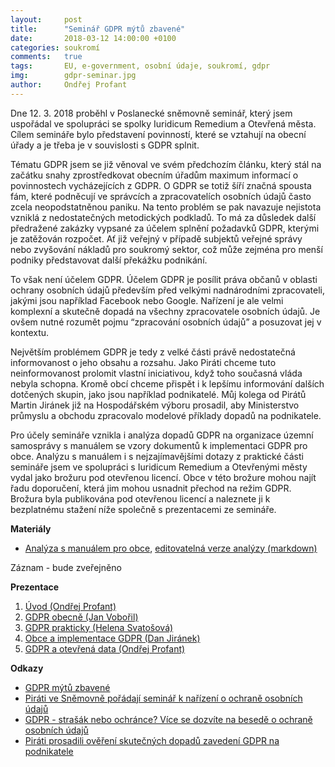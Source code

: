 ```yaml
---
layout:     post
title:      "Seminář GDPR mýtů zbavené"
date:       2018-03-12 14:00:00 +0100
categories: soukromí
comments:   true
tags:       EU, e-government, osobní údaje, soukromí, gdpr
img:        gdpr-seminar.jpg
author:     Ondřej Profant
---
```


Dne 12. 3. 2018 proběhl v Poslanecké sněmovně seminář, který jsem uspořádal ve spolupráci se spolky Iuridicum Remedium a Otevřená města. Cílem semináře bylo představení povinností, které se vztahují na obecní úřady a je třeba je v souvislosti s GDPR splnit.

<!--more-->

Tématu GDPR jsem se již věnoval ve svém předchozím článku, který stál na začátku snahy zprostředkovat obecním úřadům maximum informací o povinnostech vycházejících z GDPR. O GDPR se totiž šíří značná spousta fám, které podněcují ve správcích a zpracovatelích osobních údajů často zcela neopodstatněnou paniku. Na tento problém se pak navazuje nejistota vzniklá z nedostatečných metodických podkladů. To má za důsledek další předražené zakázky vypsané za účelem splnění požadavků GDPR, kterými je zatěžován rozpočet. Ať již veřejný v případě subjektů veřejné správy nebo zvyšování nákladů pro soukromý sektor, což může zejména pro menší podniky představovat další překážku podnikání.

To však není účelem GDPR. Účelem GDPR je posílit práva občanů v oblasti ochrany osobních údajů především před velkými nadnárodními zpracovateli, jakými jsou například Facebook nebo Google. Nařízení je ale velmi komplexní a skutečně dopadá na všechny zpracovatele osobních údajů. Je ovšem nutné rozumět pojmu “zpracování osobních údajů” a posuzovat jej v kontextu.

Největším problémem GDPR je tedy z velké části právě nedostatečná informovanost o jeho obsahu a rozsahu. Jako Piráti chceme tuto neinformovanost prolomit vlastní iniciativou, když toho současná vláda nebyla schopna. Kromě obcí chceme přispět i k lepšímu informování dalších dotčených skupin, jako jsou například podnikatelé. Můj kolega od Pirátů Martin Jiránek již na Hospodářském výboru prosadil, aby Ministerstvo průmyslu a obchodu zpracovalo modelové příklady dopadů na podnikatele.

Pro účely semináře vznikla i analýza dopadů GDPR na organizace územní samosprávy s manuálem se vzory dokumentů k implementaci GDPR pro obce. Analýzu s manuálem i s nejzajímavějšími dotazy z praktické části semináře jsem ve spolupráci s Iuridicum Remedium a Otevřenými městy vydal jako brožuru pod otevřenou licencí. Obce v této brožure mohou najít řadu doporučení, která jim mohou usnadnit přechod na režim GDPR. Brožura byla publikována pod otevřenou licencí a naleznete ji k bezplatnému stažení níže společně s prezentacemi ze semináře.

**Materiály**

- [Analýza s manuálem pro obce](https://github.com/Kedrigern/Kedrigern.github.io/blob/master/assets/pdf/GDPR-analyza.pdf?raw=true), [editovatelná verze analýzy (markdown)](https://github.com/Kedrigern/Kedrigern.github.io/blob/master/assets/md/gdpr-analyza.md)

Záznam - bude zveřejněno

**Prezentace**

1. [Úvod (Ondřej Profant)](https://github.com/Kedrigern/Kedrigern.github.io/blob/master/assets/pptx/1-GDPR-mytu-zbavene-OP.pptx?raw=true)
2. [GDPR obecně (Jan Vobořil)](https://github.com/Kedrigern/Kedrigern.github.io/blob/master/assets/pptx/2-GDPR-JV.pptx?raw=true)
3. [GDPR prakticky (Helena Svatošová)](https://github.com/Kedrigern/Kedrigern.github.io/blob/master/assets/pptx/3-GDPR-prakticky-HS.pptx?raw=true)
4. [Obce a implementace GDPR (Dan Jiránek)](https://github.com/Kedrigern/Kedrigern.github.io/blob/master/assets/pptx/4-Obce-a-GDPR-DJ.pptx?raw=true)
5. [GDPR a otevřená data (Ondřej Profant)](https://github.com/Kedrigern/Kedrigern.github.io/blob/master/assets/pptx/5-Opendata-a-GDPR-OP.pptx?raw=true)

**Odkazy**

- [GDPR mýtů zbavené](https://www.profant.eu/soukrom%C3%AD/2018/01/23/gdpr-mytu-zbavene.html)
- [Piráti ve Sněmovně pořádají seminář k nařízení o ochraně osobních údajů](https://www.pirati.cz/tiskove-zpravy/gdpr-seminar.html)
- [GDPR - strašák nebo ochránce? Více se dozvíte na besedě o ochraně osobních údajů](https://wiki.pirati.cz/regiony/vysocina/tiskove-zpravy/gdpr_-_strasak_nebo_ochrance_vice_se_dozvite_na_besede_o_ochrane_osobnich_udaju)
- [Piráti prosadili ověření skutečných dopadů zavedení GDPR na podnikatele](https://www.pirati.cz/tiskove-zpravy/pirati-posoudili-vliv-gdpr-na-podnikatele.html)

